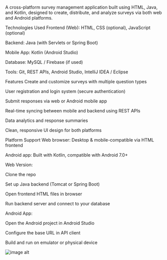 A cross-platform survey management application built using HTML, Java, and Kotlin, designed to create, distribute, and analyze surveys via both web and Android platforms.

 Technologies Used
Frontend (Web): HTML, CSS (optional), JavaScript (optional)

Backend: Java (with Servlets or Spring Boot)

Mobile App: Kotlin (Android Studio)

Database: MySQL / Firebase (if used)

Tools: Git, REST APIs, Android Studio, IntelliJ IDEA / Eclipse

 Features
Create and customize surveys with multiple question types

User registration and login system (secure authentication)

Submit responses via web or Android mobile app

Real-time syncing between mobile and backend using REST APIs

Data analytics and response summaries

Clean, responsive UI design for both platforms

 Platform Support
Web browser: Desktop & mobile-compatible via HTML frontend

Android app: Built with Kotlin, compatible with Android 7.0+



Web Version:

Clone the repo

Set up Java backend (Tomcat or Spring Boot)

Open frontend HTML files in browser

Run backend server and connect to your database

Android App:

Open the Android project in Android Studio

Configure the base URL in API client

Build and run on emulator or physical device

![image alt]("https://raw.githubusercontent.com/srini200407/Survey_Application/fcf0461916af303dc5ca1cc3a2ca78d0a36d9b61/srini..jpg")

